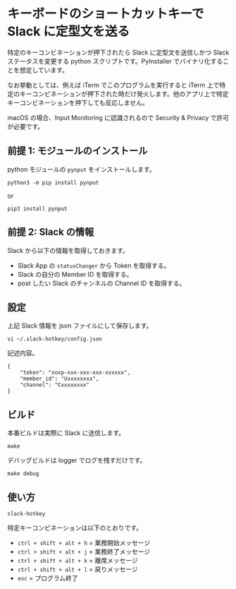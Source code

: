 # キーボードのショートカットキーで Slack に定型文を送る
特定のキーコンビネーションが押下されたら Slack に定型文を送信しかつ Slack ステータスを変更する python スクリプトです。PyInstaller でバイナリ化することを想定しています。

なお挙動としては、例えば iTerm でこのプログラムを実行すると iTerm 上で特定のキーコンビネーションが押下された時だけ発火します。他のアプリ上で特定キーコンビネーションを押下しても反応しません。

macOS の場合、Input Monitoring に認識されるので Security & Privacy で許可が必要です。


## 前提 1: モジュールのインストール
python モジュールの `pynput` をインストールします。

```
python3 -m pip install pynput
```

or

```
pip3 install pynput
```


## 前提 2: Slack の情報
Slack から以下の情報を取得しておきます。

- Slack App の `statusChanger` から Token を取得する。
- Slack の自分の Member ID を取得する。
- post したい Slack のチャンネルの Channel ID を取得する。


## 設定
上記 Slack 情報を json ファイルにして保存します。

```
vi ~/.slack-hotkey/config.json
```

記述内容。

```
{
    "token": "xoxp-xxx-xxx-xxx-xxxxxx",
    "member_id": "Uxxxxxxxx",
    "channel": "Cxxxxxxxx"
}
```


## ビルド
本番ビルドは実際に Slack に送信します。

```
make
```

デバッグビルドは logger でログを残すだけです。

```
make debug
```


## 使い方
```
slack-hotkey
```

特定キーコンビネーションは以下のとおりです。

- `ctrl + shift + alt + h` = 業務開始メッセージ
- `ctrl + shift + alt + j` = 業務終了メッセージ
- `ctrl + shift + alt + k` = 離席メッセージ
- `ctrl + shift + alt + l` = 戻りメッセージ
- `esc` = プログラム終了
